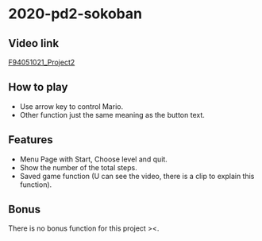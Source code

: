 # 2020-pd2-sokoban
## Video link
[F94051021_Project2](https://www.youtube.com/watch?v=G3aAz5uzUk0&feature=youtu.be&fbclid=IwAR0hSzJd2fiFWBknFwqXj5SyxyslQp5JqN653ynlsE90_hNcgOQXsgIhO8g)
## How to play
- Use arrow key to control Mario.
- Other function just the same meaning as the button text.
## Features
- Menu Page with Start, Choose level and quit.
- Show the number of the total steps.
- Saved game function (U can see the video, there is a clip to explain this function).
## Bonus
There is no bonus function for this project ><.
